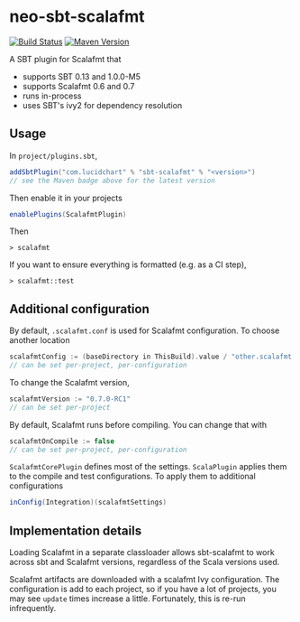 # neo-sbt-scalafmt

[![Build Status](https://travis-ci.org/lucidsoftware/relate.svg)](https://travis-ci.org/lucidsoftware/relate)
[![Maven Version](https://img.shields.io/maven-central/v/com.lucidchart/scalafmt-api.svg)](https://search.maven.org/#search%7Cga%7C1%7Cg%3A%22com.lucidchart%22%20AND%20a%3A%22scalafmt-api%22)

A SBT plugin for Scalafmt that

* supports SBT 0.13 and 1.0.0-M5
* supports Scalafmt 0.6 and 0.7
* runs in-process
* uses SBT's ivy2 for dependency resolution

## Usage

In `project/plugins.sbt`,

```scala
addSbtPlugin("com.lucidchart" % "sbt-scalafmt" % "<version>")
// see the Maven badge above for the latest version
```

Then enable it in your projects

```scala
enablePlugins(ScalafmtPlugin)
```

Then

```
> scalafmt
```

If you want to ensure everything is formatted (e.g. as a CI step),

```
> scalafmt::test
```

## Additional configuration

By default, `.scalafmt.conf` is used for Scalafmt configuration. To choose another location

```scala
scalafmtConfig := (baseDirectory in ThisBuild).value / "other.scalafmt.conf"
// can be set per-project, per-configuration
```

To change the Scalafmt version,

```scala
scalafmtVersion := "0.7.0-RC1"
// can be set per-project
```

By default, Scalafmt runs before compiling. You can change that with

```scala
scalafmtOnCompile := false
// can be set per-project, per-configuration
```

`ScalafmtCorePlugin` defines most of the settings. `ScalaPlugin` applies them to the compile and test configurations.
To apply them to additional configurations

```scala
inConfig(Integration)(scalafmtSettings)
```

## Implementation details

Loading Scalafmt in a separate classloader allows sbt-scalafmt to work across sbt and Scalafmt versions, regardless of
the Scala versions used.

Scalafmt artifacts are downloaded with a scalafmt Ivy configuration. The configuration is add to each project, so if you
have a lot of projects, you may see `update` times increase a little. Fortunately, this is re-run infrequently.
